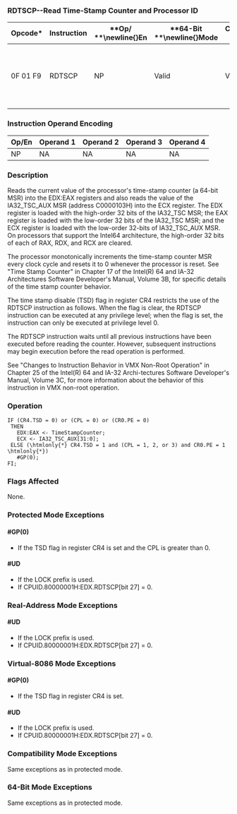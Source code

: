 ### RDTSCP--Read Time-Stamp Counter and Processor ID


|**Opcode***|**Instruction**|**Op/ **\newline{}**En**|**64-Bit **\newline{}**Mode**|**Compat/**\newline{}**Leg Mode**|**Description**|
|-----------|---------------|------------------------|-----------------------------|---------------------------------|---------------|
|0F 01 F9|RDTSCP|NP|Valid |Valid|Read 64-bit time-stamp counter and IA32_TSC_AUX value into EDX:EAX and ECX.|
### Instruction Operand Encoding


|Op/En|Operand 1|Operand 2|Operand 3|Operand 4|
|-----|---------|---------|---------|---------|
|NP|NA|NA|NA|NA|
### Description


Reads the current value of the processor's time-stamp counter (a 64-bit MSR) into the EDX:EAX registers and also reads the value of the IA32_TSC_AUX MSR (address C0000103H) into the ECX register. The EDX register is loaded with the high-order 32 bits of the IA32_TSC MSR; the EAX register is loaded with the low-order 32 bits of the IA32_TSC MSR; and the ECX register is loaded with the low-order 32-bits of IA32_TSC_AUX MSR. On processors that support the Intel64 architecture, the high-order 32 bits of each of RAX, RDX, and RCX are cleared.

The processor monotonically increments the time-stamp counter MSR every clock cycle and resets it to 0 whenever the processor is reset. See "Time Stamp Counter" in Chapter 17 of the Intel(R) 64 and IA-32 Architectures Software Developer's Manual, Volume 3B, for specific details of the time stamp counter behavior.

The time stamp disable (TSD) flag in register CR4 restricts the use of the RDTSCP instruction as follows. When the flag is clear, the RDTSCP instruction can be executed at any privilege level; when the flag is set, the instruction can only be executed at privilege level 0.

The RDTSCP instruction waits until all previous instructions have been executed before reading the counter. However, subsequent instructions may begin execution before the read operation is performed.

See "Changes to Instruction Behavior in VMX Non-Root Operation" in Chapter 25 of the Intel(R) 64 and IA-32 Archi-tectures Software Developer's Manual, Volume 3C, for more information about the behavior of this instruction in VMX non-root operation.


### Operation

```info-verb
IF (CR4.TSD = 0) or (CPL = 0) or (CR0.PE = 0) 
 THEN 
   EDX:EAX <- TimeStampCounter;
   ECX <- IA32_TSC_AUX[31:0];
 ELSE (\htmlonly{*} CR4.TSD = 1 and (CPL = 1, 2, or 3) and CR0.PE = 1 \htmlonly{*})
   #GP(0);
FI;
```
### Flags Affected


None.


### Protected Mode Exceptions

#### #GP(0)
* If the TSD flag in register CR4 is set and the CPL is greater than 0.

#### #UD
* If the LOCK prefix is used.
* If CPUID.80000001H:EDX.RDTSCP[bit 27] = 0.

### Real-Address Mode Exceptions

#### #UD
* If the LOCK prefix is used.
* If CPUID.80000001H:EDX.RDTSCP[bit 27] = 0.

### Virtual-8086 Mode Exceptions

#### #GP(0)
* If the TSD flag in register CR4 is set.

#### #UD
* If the LOCK prefix is used.
* If CPUID.80000001H:EDX.RDTSCP[bit 27] = 0.

### Compatibility Mode Exceptions



Same exceptions as in protected mode.


### 64-Bit Mode Exceptions



Same exceptions as in protected mode.

